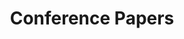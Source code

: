 ---
layout: conference
title: Conference Papers
header:
  theme: dark
  # background: 'linear-gradient(135deg, rgb(34, 139, 87), rgb(139, 34, 139))'     
mode: immersive
article_header:
  type: cover
  image:
    src: https://source.unsplash.com/PNXnfta-6-4/1920x1280       
---